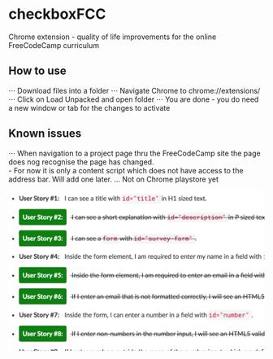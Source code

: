 # checkboxFCC
Chrome extension - quality of life improvements for the online FreeCodeCamp curriculum

## How to use
⋅⋅⋅ Download files into a folder
⋅⋅⋅ Navigate Chrome to chrome://extensions/
⋅⋅⋅ Click on Load Unpacked and open folder
⋅⋅⋅ You are done - you do need a new window or tab for the changes to activate

## Known issues
⋅⋅⋅ When navigation to a project page thru the FreeCodeCamp site the page does nog recognise the page has changed.  
    - For now it is only a content script which does not have access to the address bar. Will add one later.
 ... Not on Chrome playstore yet


![screenshot of extension in action](screenshot.png)
